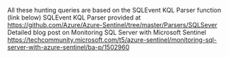   All these hunting queries are based on the SQLEvent KQL Parser function (link below)
  SQLEvent KQL Parser provided at https://github.com/Azure/Azure-Sentinel/tree/master/Parsers/SQLSever
  Detailed blog post on Monitoring SQL Server with Microsoft Sentinel https://techcommunity.microsoft.com/t5/azure-sentinel/monitoring-sql-server-with-azure-sentinel/ba-p/1502960
